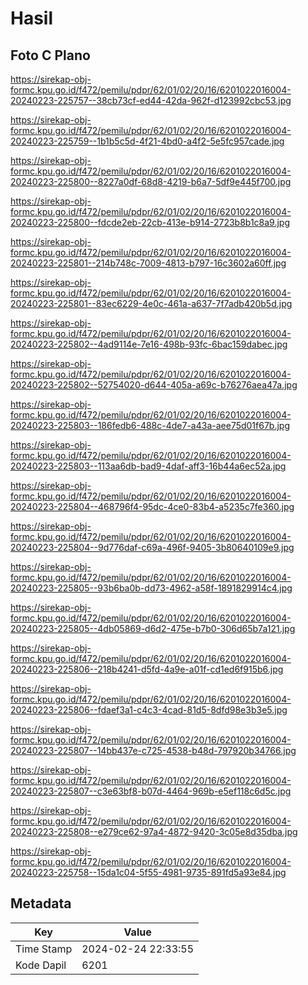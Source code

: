# Hasil

## Foto C Plano

https://sirekap-obj-formc.kpu.go.id/f472/pemilu/pdpr/62/01/02/20/16/6201022016004-20240223-225757--38cb73cf-ed44-42da-962f-d123992cbc53.jpg

https://sirekap-obj-formc.kpu.go.id/f472/pemilu/pdpr/62/01/02/20/16/6201022016004-20240223-225759--1b1b5c5d-4f21-4bd0-a4f2-5e5fc957cade.jpg

https://sirekap-obj-formc.kpu.go.id/f472/pemilu/pdpr/62/01/02/20/16/6201022016004-20240223-225800--8227a0df-68d8-4219-b6a7-5df9e445f700.jpg

https://sirekap-obj-formc.kpu.go.id/f472/pemilu/pdpr/62/01/02/20/16/6201022016004-20240223-225800--fdcde2eb-22cb-413e-b914-2723b8b1c8a9.jpg

https://sirekap-obj-formc.kpu.go.id/f472/pemilu/pdpr/62/01/02/20/16/6201022016004-20240223-225801--214b748c-7009-4813-b797-16c3602a60ff.jpg

https://sirekap-obj-formc.kpu.go.id/f472/pemilu/pdpr/62/01/02/20/16/6201022016004-20240223-225801--83ec6229-4e0c-461a-a637-7f7adb420b5d.jpg

https://sirekap-obj-formc.kpu.go.id/f472/pemilu/pdpr/62/01/02/20/16/6201022016004-20240223-225802--4ad9114e-7e16-498b-93fc-6bac159dabec.jpg

https://sirekap-obj-formc.kpu.go.id/f472/pemilu/pdpr/62/01/02/20/16/6201022016004-20240223-225802--52754020-d644-405a-a69c-b76276aea47a.jpg

https://sirekap-obj-formc.kpu.go.id/f472/pemilu/pdpr/62/01/02/20/16/6201022016004-20240223-225803--186fedb6-488c-4de7-a43a-aee75d01f67b.jpg

https://sirekap-obj-formc.kpu.go.id/f472/pemilu/pdpr/62/01/02/20/16/6201022016004-20240223-225803--113aa6db-bad9-4daf-aff3-16b44a6ec52a.jpg

https://sirekap-obj-formc.kpu.go.id/f472/pemilu/pdpr/62/01/02/20/16/6201022016004-20240223-225804--468796f4-95dc-4ce0-83b4-a5235c7fe360.jpg

https://sirekap-obj-formc.kpu.go.id/f472/pemilu/pdpr/62/01/02/20/16/6201022016004-20240223-225804--9d776daf-c69a-496f-9405-3b80640109e9.jpg

https://sirekap-obj-formc.kpu.go.id/f472/pemilu/pdpr/62/01/02/20/16/6201022016004-20240223-225805--93b6ba0b-dd73-4962-a58f-1891829914c4.jpg

https://sirekap-obj-formc.kpu.go.id/f472/pemilu/pdpr/62/01/02/20/16/6201022016004-20240223-225805--4db05869-d6d2-475e-b7b0-306d65b7a121.jpg

https://sirekap-obj-formc.kpu.go.id/f472/pemilu/pdpr/62/01/02/20/16/6201022016004-20240223-225806--218b4241-d5fd-4a9e-a01f-cd1ed6f915b6.jpg

https://sirekap-obj-formc.kpu.go.id/f472/pemilu/pdpr/62/01/02/20/16/6201022016004-20240223-225806--fdaef3a1-c4c3-4cad-81d5-8dfd98e3b3e5.jpg

https://sirekap-obj-formc.kpu.go.id/f472/pemilu/pdpr/62/01/02/20/16/6201022016004-20240223-225807--14bb437e-c725-4538-b48d-797920b34766.jpg

https://sirekap-obj-formc.kpu.go.id/f472/pemilu/pdpr/62/01/02/20/16/6201022016004-20240223-225807--c3e63bf8-b07d-4464-969b-e5ef118c6d5c.jpg

https://sirekap-obj-formc.kpu.go.id/f472/pemilu/pdpr/62/01/02/20/16/6201022016004-20240223-225808--e279ce62-97a4-4872-9420-3c05e8d35dba.jpg

https://sirekap-obj-formc.kpu.go.id/f472/pemilu/pdpr/62/01/02/20/16/6201022016004-20240223-225758--15da1c04-5f55-4981-9735-891fd5a93e84.jpg


## Metadata

| Key        | Value               |
| ---------- | ------------------- |
| Time Stamp | 2024-02-24 22:33:55 |
| Kode Dapil | 6201                |



